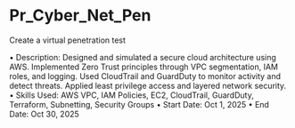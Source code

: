 # Pr_Cyber_Net_Pen
Create a virtual penetration test

•	Description:
Designed and simulated a secure cloud architecture using AWS. Implemented Zero Trust principles through VPC segmentation, IAM roles, and logging. Used CloudTrail and GuardDuty to monitor activity and detect threats. Applied least privilege access and layered network security.
•	Skills Used:
AWS VPC, IAM Policies, EC2, CloudTrail, GuardDuty, Terraform, Subnetting, Security Groups
•	Start Date: Oct 1, 2025
•	End Date: Oct 30, 2025
